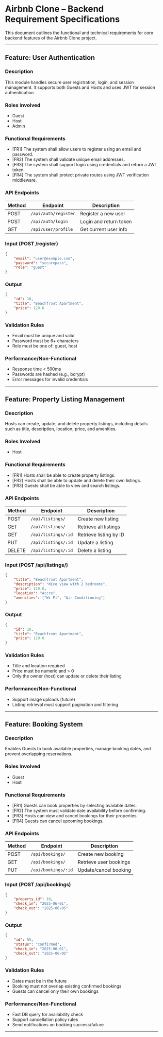 # Airbnb Clone – Backend Requirement Specifications

This document outlines the functional and technical requirements for core backend features of the Airbnb Clone project.

---

## Feature: User Authentication

### Description
This module handles secure user registration, login, and session management. It supports both Guests and Hosts and uses JWT for session authentication.

### Roles Involved
- Guest
- Host
- Admin

### Functional Requirements
- [FR1] The system shall allow users to register using an email and password.
- [FR2] The system shall validate unique email addresses.
- [FR3] The system shall support login using credentials and return a JWT token.
- [FR4] The system shall protect private routes using JWT verification middleware.

### API Endpoints
| Method | Endpoint             | Description                  |
|--------|----------------------|------------------------------|
| POST   | `/api/auth/register` | Register a new user          |
| POST   | `/api/auth/login`    | Login and return token       |
| GET    | `/api/user/profile`  | Get current user info        |

### Input **(POST /register)**
```json
{
	"email": "user@example.com",
	"password": "securepass",
	"role": "guest"
}
```
### Output
```json
{
	"id": 10,
	"title": "Beachfront Apartment",
	"price": 120.0
}
```
### Validation Rules
- Email must be unique and valid
- Password must be 6+ characters
- Role must be one of: guest, host

### Performance/Non-Functional
- Response time < 500ms
- Passwords are hashed (e.g., bcrypt)
- Error messages for invalid credentials

---
## Feature: Property Listing Management

### Description
Hosts can create, update, and delete property listings, including details such as title, description, location, price, and amenities.

### Roles Involved
- Host

### Functional Requirements
- [FR1] Hosts shall be able to create property listings.
- [FR2] Hosts shall be able to update and delete their own listings.
- [FR3] Guests shall be able to view and search listings.

### API Endpoints
| Method | Endpoint             | Description                  |
|--------|----------------------|------------------------------|
| POST   | `/api/listings/`     | Create new listing           |
| GET    | `/api/listings/`     | Retrieve all listings        |
| GET    | `/api/listings/:id`  | Retrieve listing by ID       |
| PUT    | `/api/listings/:id`  | Update a listing      	   |
| DELETE | `/api/listings/:id`  | Delete a listing   	       |

### Input **(POST /api/listings/)**
```json
{
	"title": "Beachfront Apartment",
	"description": "Nice view with 2 bedrooms",
	"price": 120.0,
	"location": "Accra",
	"amenities": ["Wi-Fi", "Air Conditioning"]
}
```
### Output
```json
{
	"id": 10,
	"title": "Beachfront Apartment",
	"price": 120.0
}
```
### Validation Rules
- Title and location required
- Price must be numeric and > 0
- Only the owner (host) can update or delete their listing

### Performance/Non-Functional
- Support image uploads (future)
- Listing retrieval must support pagination and filtering

---
## Feature: Booking System

### Description
Enables Guests to book available properties, manage booking dates, and prevent overlapping reservations.

### Roles Involved
- Guest  
- Host

### Functional Requirements
- [FR1] Guests can book properties by selecting available dates.  
- [FR2] The system must validate date availability before confirming.  
- [FR3] Hosts can view and cancel bookings for their properties.  
- [FR4] Guests can cancel upcoming bookings.

### API Endpoints
| Method | Endpoint            | Description             |
|--------|---------------------|-------------------------|
| POST   | `/api/bookings/`    | Create new booking      |
| GET    | `/api/bookings/`    | Retrieve user bookings  |
| PUT    | `/api/bookings/:id` | Update/cancel booking   |

### Input (POST /api/bookings)
```json
{
	"property_id": 10,
	"check_in": "2025-06-01",
	"check_out": "2025-06-05"
}
```
### Output
```json
{
	"id": 55,
	"status": "confirmed",
	"check_in": "2025-06-01",
	"check_out": "2025-06-05"
}
```
### Validation Rules
- Dates must be in the future
- Booking must not overlap existing confirmed bookings
- Guests can cancel only their own bookings

### Performance/Non-Functional
- Fast DB query for availability check
- Support cancellation policy rules
- Send notifications on booking success/failure

---